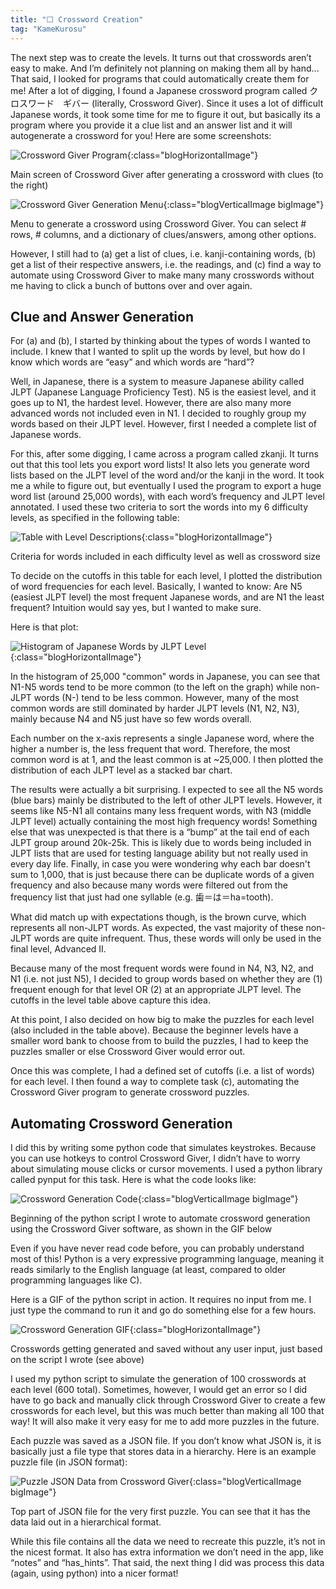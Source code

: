 ```yaml
---
title: "⬜ Crossword Creation"
tag: "KameKurosu"
---
```


The next step was to create the levels. It turns out that crosswords aren’t easy to make. And I’m definitely not planning on making them all by hand... <!--more-->That said, I looked for programs that could automatically create them for me! After a lot of digging, I found a Japanese crossword program called クロスワード　ギバー (literally, Crossword Giver). Since it uses a lot of difficult Japanese words, it took some time for me to figure it out, but basically its a program where you provide it a clue list and an answer list and it will autogenerate a crossword for you! Here are some screenshots:

![Crossword Giver Program](/assets/images/blog-kamekurosu/crossword-giver.jpg){:class="blogHorizontalImage"}
<figcaption class="blogImageCaption">Main screen of Crossword Giver after generating a crossword with clues (to the right)</figcaption>

![Crossword Giver Generation Menu](/assets/images/blog-kamekurosu/crossword-giver-generation.jpg){:class="blogVerticalImage bigImage"}
<figcaption class="blogImageCaption">Menu to generate a crossword using Crossword Giver. You can select # rows, # columns, and a dictionary of clues/answers, among other options.</figcaption>

However, I still had to (a) get a list of clues, i.e. kanji-containing words, (b) get a list of their respective answers, i.e. the readings, and (c) find a way to automate using Crossword Giver to make many many crosswords without me having to click a bunch of buttons over and over again.

## Clue and Answer Generation

For (a) and (b), I started by thinking about the types of words I wanted to include. I knew that I wanted to split up the words by level, but how do I know which words are “easy” and which words are “hard”?

Well, in Japanese, there is a system to measure Japanese ability called JLPT (Japanese Language Proficiency Test). N5 is the easiest level, and it goes up to N1, the hardest level. However, there are also many more advanced words not included even in N1. I decided to roughly group my words based on their JLPT level. However, first I needed a complete list of Japanese words.

For this, after some digging, I came across a program called zkanji. It turns out that this tool lets you export word lists! It also lets you generate word lists based on the JLPT level of the word and/or the kanji in the word. It took me a while to figure out, but eventually I used the program to export a huge word list (around 25,000 words), with each word’s frequency and JLPT level annotated. I used these two criteria to sort the words into my 6 difficulty levels, as specified in the following table:

![Table with Level Descriptions](/assets/images/blog-kamekurosu/kamekurosu-levels-table.jpg){:class="blogHorizontalImage"}
<figcaption class="blogImageCaption">Criteria for words included in each difficulty level as well as crossword size</figcaption>

To decide on the cutoffs in this table for each level, I plotted the distribution of word frequencies for each level. Basically, I wanted to know: Are N5 (easiest JLPT level) the most frequent Japanese words, and are N1 the least frequent? Intuition would say yes, but I wanted to make sure.

Here is that plot:

![Histogram of Japanese Words by JLPT Level](/assets/images/blog-kamekurosu/jlpt-dists-stacked.png){:class="blogHorizontalImage"}
<figcaption class="blogImageCaption">In the histogram of 25,000 "common" words in Japanese, you can see that N1-N5 words tend to be more common (to the left on the graph) while non-JLPT words (N-) tend to be less common. However, many of the most common words are still dominated by harder JLPT levels (N1, N2, N3), mainly because N4 and N5 just have so few words overall.</figcaption>

Each number on the x-axis represents a single Japanese word, where the higher a number is, the less frequent that word. Therefore, the most common word is at 1, and the least common is at ~25,000. I then plotted the distribution of each JLPT level as a stacked bar chart.

The results were actually a bit surprising. I expected to see all the N5 words (blue bars) mainly be distributed to the left of other JLPT levels. However, it seems like N5-N1 all contains many less frequent words, with N3 (middle JLPT level) actually containing the most high frequency words! Something else that was unexpected is that there is a “bump” at the tail end of each JLPT group around 20k-25k. This is likely due to words being included in JLPT lists that are used for testing language ability but not really used in every day life. Finally, in case you were wondering why each bar doesn't sum to 1,000, that is just because there can be duplicate words of a given frequency and also because many words were filtered out from the frequency list that just had one syllable (e.g. 歯＝は＝ha=tooth).

What did match up with expectations though, is the brown curve, which represents all non-JLPT words. As expected, the vast majority of these non-JLPT words are quite infrequent. Thus, these words will only be used in the final level, Advanced II.

Because many of the most frequent words were found in N4, N3, N2, and N1 (i.e. not just N5), I decided to group words based on whether they are (1) frequent enough for that level OR (2) at an appropriate JLPT level. The cutoffs in the level table above capture this idea.

At this point, I also decided on how big to make the puzzles for each level (also included in the table above). Because the beginner levels have a smaller word bank to choose from to build the puzzles, I had to keep the puzzles smaller or else Crossword Giver would error out.

Once this was complete, I had a defined set of cutoffs (i.e. a list of words) for each level. I then found a way to complete task (c), automating the Crossword Giver program to generate crossword puzzles.

## Automating Crossword Generation

I did this by writing some python code that simulates keystrokes. Because you can use hotkeys to control Crossword Giver, I didn’t have to worry about simulating mouse clicks or cursor movements. I used a python library called pynput for this task. Here is what the code looks like:

![Crossword Generation Code](/assets/images/blog-kamekurosu/xword-generation-code.jpg){:class="blogVerticalImage bigImage"}
<figcaption class="blogImageCaption">Beginning of the python script I wrote to automate crossword generation using the Crossword Giver software, as shown in the GIF below</figcaption>

Even if you have never read code before, you can probably understand most of this! Python is a very expressive programming language, meaning it reads similarly to the English language (at least, compared to older programming languages like C).

Here is a GIF of the python script in action. It requires no input from me. I just type the command to run it and go do something else for a few hours.

![Crossword Generation GIF](/assets/images/blog-kamekurosu/xword-generation.gif){:class="blogHorizontalImage"}
<figcaption class="blogImageCaption">Crosswords getting generated and saved without any user input, just based on the script I wrote (see above)</figcaption>

I used my python script to simulate the generation of 100 crosswords at each level (600 total). Sometimes, however, I would get an error so I did have to go back and manually click through Crossword Giver to create a few crosswords for each level, but this was much better than making all 100 that way! It will also make it very easy for me to add more puzzles in the future.

Each puzzle was saved as a JSON file. If you don’t know what JSON is, it is basically just a file type that stores data in a hierarchy. Here is an example puzzle file (in JSON format):

![Puzzle JSON Data from Crossword Giver](/assets/images/blog-kamekurosu/unformatted-json-puzzle-data.jpg){:class="blogVerticalImage bigImage"}
<figcaption class="blogImageCaption">Top part of JSON file for the very first puzzle. You can see that it has the data laid out in a hierarchical format.</figcaption>

While this file contains all the data we need to recreate this puzzle, it’s not in the nicest format. It also has extra information we don’t need in the app, like “notes” and “has_hints”. That said, the next thing I did was process this data (again, using python) into a nicer format!
